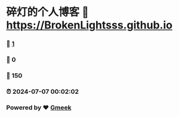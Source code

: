 # 碎灯的个人博客 :link: https://BrokenLightsss.github.io 
### :page_facing_up: [1](https://BrokenLightsss.github.io/tag.html) 
### :speech_balloon: 0 
### :hibiscus: 150 
### :alarm_clock: 2024-07-07 00:02:02 
### Powered by :heart: [Gmeek](https://github.com/Meekdai/Gmeek)
